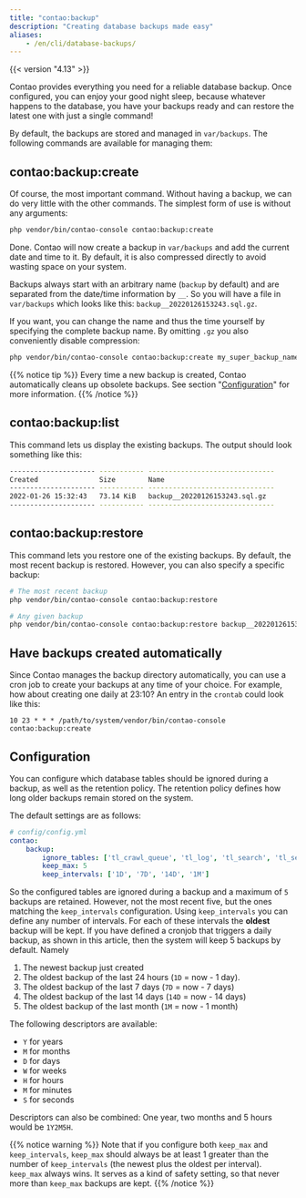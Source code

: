 ```yaml
---
title: "contao:backup"
description: "Creating database backups made easy"
aliases:
    - /en/cli/database-backups/
---
```


{{< version "4.13" >}}

Contao provides everything you need for a reliable database backup. Once configured, you can enjoy your good night
sleep, because whatever happens to the database, you have your backups ready and can restore the latest one
with just a single command!

By default, the backups are stored and managed in `var/backups`. The following commands are available
for managing them:

## contao:backup:create

Of course, the most important command. Without having a backup, we can do very little with the other commands. 
The simplest form of use is without any arguments:

```bash
php vendor/bin/contao-console contao:backup:create
```

Done. Contao will now create a backup in `var/backups` and add the current date and time to it.
By default, it is also compressed directly to avoid wasting space on your system.

Backups always start with an arbitrary name (`backup` by default) and are separated from the date/time information by `__`.
So you will have a file in `var/backups` which looks like this: `backup__20220126153243.sql.gz`.

If you want, you can change the name and thus the time yourself by specifying the complete backup name. By omitting
`.gz` you also conveniently disable compression:

```bash
php vendor/bin/contao-console contao:backup:create my_super_backup_name__20220101000000.sql
```

{{% notice tip %}}
Every time a new backup is created, Contao automatically cleans up obsolete backups. See
section "[Configuration](#configuration)" for more information.
{{% /notice %}}

## contao:backup:list

This command lets us display the existing backups. The output should look something like this:

```bash
--------------------- ----------- ------------------------------- 
Created               Size        Name
--------------------- ----------- ------------------------------- 
2022-01-26 15:32:43   73.14 KiB   backup__20220126153243.sql.gz
--------------------- ----------- -------------------------------
```

## contao:backup:restore

This command lets you restore one of the existing backups. By default, the most recent backup is restored.
However, you can also specify a specific backup:

```bash
# The most recent backup
php vendor/bin/contao-console contao:backup:restore

# Any given backup
php vendor/bin/contao-console contao:backup:restore backup__20220126153243.sql.gz
```


## Have backups created automatically

Since Contao manages the backup directory automatically, you can use a cron job to create your backups at any time 
of your choice. For example, how about creating one daily at 23:10? An entry in the `crontab`
could look like this:

```
10 23 * * * /path/to/system/vendor/bin/contao-console contao:backup:create
```

## Configuration

You can configure which database tables should be ignored during a backup, as well as the retention policy.
The retention policy defines how long older backups remain stored on the system.

The default settings are as follows:

```yml
# config/config.yml
contao:
    backup:
        ignore_tables: ['tl_crawl_queue', 'tl_log', 'tl_search', 'tl_search_index', 'tl_search_term']
        keep_max: 5
        keep_intervals: ['1D', '7D', '14D', '1M']
```

So the configured tables are ignored during a backup and a maximum of `5` backups are retained.
However, not the most recent five, but the ones matching the `keep_intervals` configuration. Using `keep_intervals`
you can define any number of intervals. For each of these intervals the **oldest** backup will be kept.
If you have defined a cronjob that triggers a daily backup, as shown in this article, then the system will keep
5 backups by default. Namely

1) The newest backup just created
2) The oldest backup of the last 24 hours (`1D` = now - 1 day).
3) The oldest backup of the last 7 days (`7D` = now - 7 days)
4) The oldest backup of the last 14 days (`14D` = now - 14 days)
5) The oldest backup of the last month (`1M` = now - 1 month)

The following descriptors are available:

* `Y` for years
* `M` for months
* `D` for days
* `W` for weeks
* `H` for hours
* `M` for minutes
* `S` for seconds

Descriptors can also be combined: One year, two months and 5 hours would be `1Y2M5H`.

{{% notice warning %}}
Note that if you configure both `keep_max` and `keep_intervals`, `keep_max` should always be at least 1 greater
than the number of `keep_intervals` (the newest plus the oldest per interval). `keep_max` always wins. It serves
as a kind of safety setting, so that never more than `keep_max` backups are kept.
{{% /notice %}}
